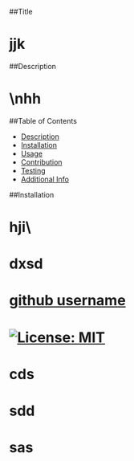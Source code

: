 
  ##Title
  # jjk
 ##Description
  # \nhh
  ##Table of Contents 
  - [Description](#description)
  - [Installation](#installation)
  - [Usage](#usage)
  - [Contribution](#Contribution)
  - [Testing](#testing)
  - [Additional Info](#additional-Info)

  ##Installation
  # hji\\
  # dxsd

 # [github username](https://github.com/xdsa)

  # [![License: MIT](https://img.shields.io/badge/License-MIT-yellow.svg)](https://opensource.org/licenses/MIT)
  # cds
  # sdd
  # sas



